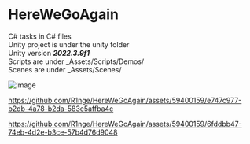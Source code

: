 # HereWeGoAgain

C# tasks in C# files  
Unity project is under the unity folder  
Unity version ***2022.3.9f1***    
Scripts are under _Assets/Scripts/Demos/  
Scenes are under _Assets/Scenes/  

![image](https://github.com/R1nge/HereWeGoAgain/assets/59400159/ba42f77c-c374-40d7-b8c3-880b907d3ab8)





https://github.com/R1nge/HereWeGoAgain/assets/59400159/e747c977-b2db-4a78-b2da-583e5affba4c



https://github.com/R1nge/HereWeGoAgain/assets/59400159/6fddbb47-74eb-4d2e-b3ce-57b4d76d9048

